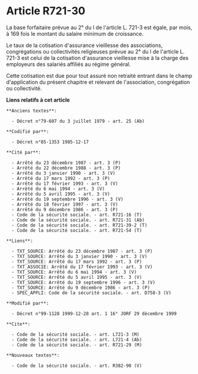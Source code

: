 # Article R721-30

La base forfaitaire prévue au 2° du I de l'article L. 721-3 est égale, par mois, à 169 fois le montant du salaire minimum de
croissance.

Le taux de la cotisation d'assurance vieillesse des associations, congrégations ou collectivités religieuses prévue au 2° du
I de l'article L. 721-3 est celui de la cotisation d'assurance vieillesse mise à la charge des employeurs des salariés
affiliés au régime général.

Cette cotisation est due pour tout assuré non retraité entrant dans le champ d'application du présent chapitre et relevant de
l'association, congrégation ou collectivité.

**Liens relatifs à cet article**

	**Anciens textes**:

	  - Décret n°79-607 du 3 juillet 1979 - art. 25 (Ab)

	**Codifié par**:

	  - Décret n°85-1353 1985-12-17

	**Cité par**:

	  - Arrêté du 23 décembre 1987 - art. 3 (P)
	  - Arrêté du 22 décembre 1988 - art. 3 (P)
	  - Arrêté du 3 janvier 1990 - art. 3 (V)
	  - Arrêté du 17 mars 1992 - art. 3 (P)
	  - Arrêté du 17 février 1993 - art. 3 (V)
	  - Arrêté du 6 mai 1994 - art. 3 (V)
	  - Arrêté du 5 avril 1995 - art. 3 (V)
	  - Arrêté du 19 septembre 1996 - art. 3 (V)
	  - Arrêté du 18 février 1997 - art. 3 (V)
	  - Arrêté du 9 décembre 1986 - art. 3 (P)
	  - Code de la sécurité sociale. - art. R721-16 (T)
	  - Code de la sécurité sociale. - art. R721-31 (Ab)
	  - Code de la sécurité sociale. - art. R721-39-2 (T)
	  - Code de la sécurité sociale. - art. R721-54 (T)

	**Liens**:

	  - TXT_SOURCE: Arrêté du 23 décembre 1987 - art. 3 (P)
	  - TXT_SOURCE: Arrêté du 3 janvier 1990 - art. 3 (V)
	  - TXT_SOURCE: Arrêté du 17 mars 1992 - art. 3 (P)
	  - TXT_ASSOCIE: Arrêté du 17 février 1993 - art. 3 (V)
	  - TXT_SOURCE: Arrêté du 6 mai 1994 - art. 3 (V)
	  - TXT_SOURCE: Arrêté du 5 avril 1995 - art. 3 (V)
	  - TXT_SOURCE: Arrêté du 19 septembre 1996 - art. 3 (V)
	  - TXT_SOURCE: Arrêté du 9 décembre 1986 - art. 3 (P)
	  - SPEC_APPLI: Code de la sécurité sociale. - art. D758-3 (V)

	**Modifié par**:

	  - Décret n°99-1128 1999-12-28 art. 1 16° JORF 29 décembre 1999

	**Cite**:

	  - Code de la sécurité sociale. - art. L721-3 (M)
	  - Code de la sécurité sociale. - art. L721-4 (Ab)
	  - Code de la sécurité sociale. - art. R721-29 (M)

	**Nouveaux textes**:

	  - Code de la sécurité sociale. - art. R382-90 (V)
